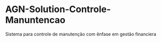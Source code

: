 # AGN-Solution-Controle-Manuntencao
Sistema para controle de manutenção com ênfase em gestão financiera
